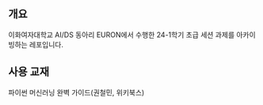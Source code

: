 ## 개요 
이화여자대학교 AI/DS 동아리 EURON에서 수행한 24-1학기 초급 세션 과제를 아카이빙하는 레포입니다.

## 사용 교재
파이썬 머신러닝 완벽 가이드(권철민, 위키북스)
